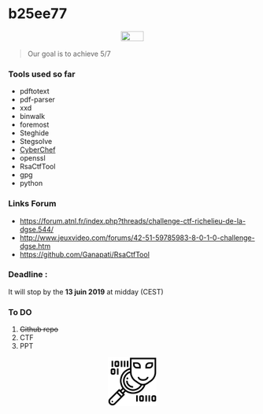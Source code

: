 # b25ee77


<p align="center">
  <img width="30%" height="30%" src="/icon/solved1914.bmp">
</p>

> Our goal is to achieve 5/7

### Tools used so far

 * pdftotext
 * pdf-parser
 * xxd
 * binwalk
 * foremost
 * Steghide
 * Stegsolve
 * [CyberChef](https://gchq.github.io/CyberChef/)
 * openssl 
 * RsaCtfTool
 * gpg
 * python


### Links Forum

- https://forum.atnl.fr/index.php?threads/challenge-ctf-richelieu-de-la-dgse.544/
- http://www.jeuxvideo.com/forums/42-51-59785983-8-0-1-0-challenge-dgse.htm
- https://github.com/Ganapati/RsaCtfTool

### Deadline : 

It will stop by the **13 juin 2019** at midday (CEST)

### To DO 

1. ~~Github repo~~
2. CTF
3. PPT

<p align="center">
  <img width="100" height="100" src="/icon/a.png">
</p>